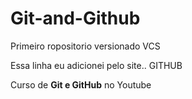 # Git-and-Github
 Primeiro ropositorio versionado VCS 

 Essa linha eu adicionei pelo site.. GITHUB

 Curso de **Git e GitHub** no Youtube
